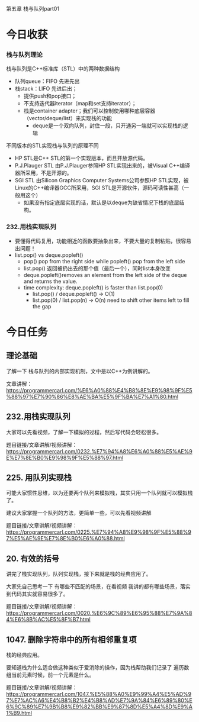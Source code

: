 第五章 栈与队列part01
# 今日收获
### 栈与队列理论
栈与队列是C++标准库（STL）中的两种数据结构
- 队列queue：FIFO 先进先出
- 栈stack：LIFO 先进后出；
  - 提供push和pop接口；
  - 不支持迭代器iterator（map和set支持iterator）；
  - 栈是container adapter；我们可以控制使用哪种底层容器（vector/deque/list）来实现栈的功能
    - deque是一个双向队列，封住一段，只开通另一端就可以实现栈的逻辑

不同版本的STL实现栈与队列的原理不同
- HP STL是C++ STL的第一个实现版本，而且开放源代码。
- P.J.Plauger STL 由P.J.Plauger参照HP STL实现出来的，被Visual C++编译器所采用，不是开源的。
- SGI STL 由Silicon Graphics Computer Systems公司参照HP STL实现，被Linux的C++编译器GCC所采用，SGI STL是开源软件，源码可读性甚高（一般用这个）
   - 如果没有指定底层实现的话，默认是以deque为缺省情况下栈的底层结构。
 
### 232.用栈实现队列
- 要懂得代码复用，功能相近的函数要抽象出来，不要大量的复制粘贴，很容易出问题！
- list.pop() vs deque.popleft()
  - pop() pop from the right side while popleft() pop from the left side
  - list.pop() 返回被扔出去的那个值（最后一个），同时list本身改变
  - deque.popleft()removes an element from the left side of the deque and returns the value.
  - time complexity: deque.popleft() is faster than list.pop(0)
    - list.pop() / deque.popleft() -> O(1)
    - list.pop(0) / list.pop(n) -> O(n) need to shift other items left to fill the gap
   

# 今日任务
## 理论基础 

了解一下 栈与队列的内部实现机制，文中是以C++为例讲解的。 

文章讲解：https://programmercarl.com/%E6%A0%88%E4%B8%8E%E9%98%9F%E5%88%97%E7%90%86%E8%AE%BA%E5%9F%BA%E7%A1%80.html   

## 232.用栈实现队列 

大家可以先看视频，了解一下模拟的过程，然后写代码会轻松很多。

题目链接/文章讲解/视频讲解：https://programmercarl.com/0232.%E7%94%A8%E6%A0%88%E5%AE%9E%E7%8E%B0%E9%98%9F%E5%88%97.html   

## 225. 用队列实现栈 

可能大家惯性思维，以为还要两个队列来模拟栈，其实只用一个队列就可以模拟栈了。 

建议大家掌握一个队列的方法，更简单一些，可以先看视频讲解

题目链接/文章讲解/视频讲解：https://programmercarl.com/0225.%E7%94%A8%E9%98%9F%E5%88%97%E5%AE%9E%E7%8E%B0%E6%A0%88.html  


## 20. 有效的括号 

讲完了栈实现队列，队列实现栈，接下来就是栈的经典应用了。 

大家先自己思考一下 有哪些不匹配的场景，在看视频 我讲的都有哪些场景，落实到代码其实就容易很多了。

题目链接/文章讲解/视频讲解：https://programmercarl.com/0020.%E6%9C%89%E6%95%88%E7%9A%84%E6%8B%AC%E5%8F%B7.html  

## 1047. 删除字符串中的所有相邻重复项 

栈的经典应用。 

要知道栈为什么适合做这种类似于爱消除的操作，因为栈帮助我们记录了 遍历数组当前元素时候，前一个元素是什么。

题目链接/文章讲解/视频讲解：https://programmercarl.com/1047.%E5%88%A0%E9%99%A4%E5%AD%97%E7%AC%A6%E4%B8%B2%E4%B8%AD%E7%9A%84%E6%89%80%E6%9C%89%E7%9B%B8%E9%82%BB%E9%87%8D%E5%A4%8D%E9%A1%B9.html  

  


